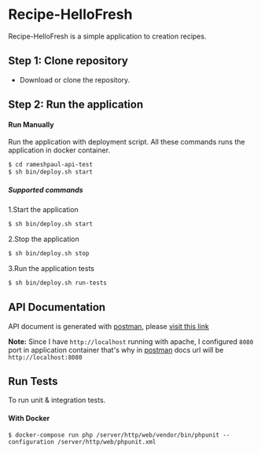 # Recipe-HelloFresh
Recipe-HelloFresh is a simple application to creation recipes.

## Step 1: Clone repository
- Download or clone the repository.

## Step 2: Run the application

#### Run Manually

Run the application with deployment script.
All these commands runs the application in docker container.

```sh
$ cd rameshpaul-api-test
$ sh bin/deploy.sh start
```
##### Supported commands
1.Start the application
```sh
$ sh bin/deploy.sh start
```
2.Stop the application
```sh
$ sh bin/deploy.sh stop
```
3.Run the application tests
```sh
$ sh bin/deploy.sh run-tests
```

## API Documentation
API document is generated with [postman](https://www.getpostman.com/), please [visit this link](https://documenter.getpostman.com/view/2887504/RW8ApUJ4)

**Note:** Since I have `http://localhost` running with apache, I configured `8080` port in application container that's why in [postman](https://www.getpostman.com/) docs url will be `http://localhost:8080`

## Run Tests

To run unit & integration tests.

#### With Docker
````
$ docker-compose run php /server/http/web/vendor/bin/phpunit --configuration /server/http/web/phpunit.xml
````

